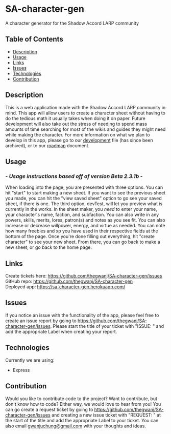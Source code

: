 # SA-character-gen
A character generator for the Shadow Accord LARP community

## Table of Contents
- [Description](#description)
- [Usage](#usage)
- [Links](#links)
- [Issues](#issues)
- [Technologies](#technologies)
- [Contribution](#contribution)

## Description
This is a web application made with the Shadow Accord LARP community in mind. This app will allow users to create a character sheet without having to do the tedious math it usually takes when doing it on paper. Future development will also take out the stress of needing to spend mass amounts of time searching for most of the wikis and guides they might need while making the character. For more information on what we plan to develop in this app, please go to our [development](./Development.md) file (has since been archived), or to our [roadmap](./Roadmap.md) document.

## Usage
### *- Usage instructions based off of version Beta 2.3.1b -*

When loading into the page, you are presented with three options. You can hit "start" to start making a new sheet. If you want to see the previous sheet you made, you can hit the "view saved sheet" option to go see your saved sheet, if there is one. The third option, devTest, will let you preview what is currently in the works. In the sheet maker, you *need* to enter your name, your character's name, faction, and subfaction. You can also write in any powers, skills, merits, lores, patron(s) and notes as you see fit. You can also increase or decrease willpower, energy, and virtue as needed. You can note how many freebies and xp you have used in their respective fields at the bottom of the page. Once you're done filling out everything, hit "create character" to see your new sheet. From there, you can go back to make a new sheet, or go back to the home page.

## Links
Create tickets here: https://github.com/thegwanj/SA-character-gen/issues<br>
GitHub repo: https://github.com/thegwanj/SA-character-gen<br>
Deployed app: https://sa-character-gen.herokuapp.com/

## Issues
If you notice an issue with the functionality of the app, please feel free to create an issue report by going to https://github.com/thegwanj/SA-character-gen/issues. Please start the title of your ticket with "ISSUE: " and add the appropriate Label when creating your report.

## Technologies
Currently we are using:
- Express
## Contribution
Would you like to contribute code to the project? Want to contribute, but don't know how to code? Either way, we would love to hear from you! You can go create a request ticket by going to https://github.com/thegwanj/SA-character-gen/issues and creating a new issue ticket with "REQUEST: " at the start of the title and add the appropriate Label to your ticket. You can also email gwanjuchung@gmail.com with your thoughts and ideas.